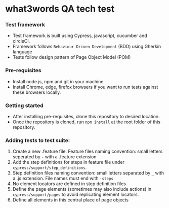 # what3words QA tech test

### Test framework

-   Test framework is built using Cypress, javascript, cucumber and circleCI.
-   Framework follows `Behaviour Driven Development` (BDD) using Gherkin
    language
-   Tests follow design pattern of Page Object Model (POM)

### Pre-requisites

-   Install node.js, npm and git in your machine.
-   Install Chrome, edge, firefox browsers if you want to run tests against
    these browsers locally.

### Getting started

-   After installing pre-requisites, clone this repository to desired location.
-   Once the repository is cloned, run `npm install` at the root folder of this
    repository.

### Adding tests to test suite:

1. Create a new .feature file. Feature files naming convention: small letters seperated by `-` with a
   .feature extension
2. Add the step definitions for steps in feature file under
   `cypress/support/step_definitions`.
4. Step definition files naming convention: small letters separated by `_` with
   a .js extension. File names must end with `-steps`
5. No element locators are defined in step definition files
6. Define the page elements (sometimes may also include actions) in
   `cypress/support/pages` to avoid replicating element locators.
7. Define all elements in this central place of page objects